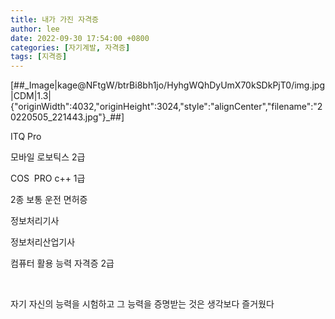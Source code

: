 ```yaml
---
title: 내가 가진 자격증
author: lee
date: 2022-09-30 17:54:00 +0800
categories: [자기계발, 자격증]
tags: [지격증]
---
```


<p>[##_Image|kage@NFtgW/btrBi8bh1jo/HyhgWQhDyUmX70kSDkPjT0/img.jpg|CDM|1.3|{"originWidth":4032,"originHeight":3024,"style":"alignCenter","filename":"20220505_221443.jpg"}_##]</p>
<p data-ke-size="size16">ITQ Pro</p>
<p data-ke-size="size16">모바일 로보틱스 2급&nbsp;</p>
<p data-ke-size="size16">COS&nbsp; PRO c++ 1급</p>
<p data-ke-size="size16">2종 보통 운전 면허증</p>
<p data-ke-size="size16">정보처리기사</p>
<p data-ke-size="size16">정보처리산업기사</p>
<p data-ke-size="size16">컴퓨터 활용 능력 자격증 2급</p>
<p data-ke-size="size16">&nbsp;</p>
<p data-ke-size="size16">자기 자신의 능력을 시험하고 그 능력을 증명받는 것은 생각보다 즐거웠다&nbsp;</p>